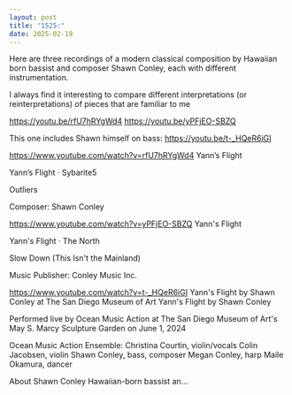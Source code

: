 ```yaml
---
layout: post
title: "1525:"
date: 2025-02-19
---
```


Here are three recordings of a modern classical composition by Hawaiian born bassist and composer Shawn Conley, each with different instrumentation.

I always find it interesting to compare different interpretations (or reinterpretations) of pieces that are familiar to me

https://youtu.be/rfU7hRYgWd4
https://youtu.be/yPFjEO-SBZQ

This one includes Shawn himself on bass:
https://youtu.be/t-_HQeR6iGI

https://www.youtube.com/watch?v=rfU7hRYgWd4
Yann’s Flight

Yann’s Flight · Sybarite5

Outliers



Composer: Shawn Conley


https://www.youtube.com/watch?v=yPFjEO-SBZQ
Yann's Flight

Yann's Flight · The North

Slow Down (This Isn't the Mainland)



Music  Publisher: Conley Music Inc.


https://www.youtube.com/watch?v=t-_HQeR6iGI
Yann's Flight by Shawn Conley at The San Diego Museum of Art
Yann's Flight by Shawn Conley

Performed live by Ocean Music Action at The San Diego Museum of Art's May S. Marcy Sculpture Garden on June 1, 2024

Ocean Music Action Ensemble:
Christina Courtin, violin/vocals
Colin Jacobsen, violin
Shawn Conley, bass, composer
Megan Conley, harp
Maile Okamura, dancer

About Shawn Conley
Hawaiian-born bassist an...
